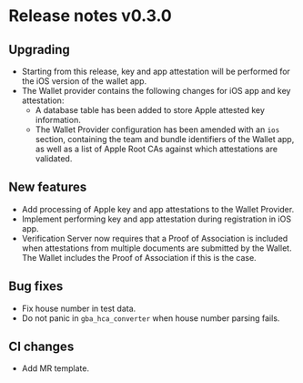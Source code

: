 # Release notes v0.3.0

## Upgrading

- Starting from this release, key and app attestation will be performed for the iOS version of the wallet app.
- The Wallet provider contains the following changes for iOS app and key attestation:
  - A database table has been added to store Apple attested key information.
  - The Wallet Provider configuration has been amended with an `ios` section, containing the team and bundle identifiers of the Wallet app, as well as a list of Apple Root CAs against which attestations are validated.

## New features

- Add processing of Apple key and app attestations to the Wallet Provider.
- Implement performing key and app attestation during registration in iOS app.
- Verification Server now requires that a Proof of Association is included when attestations from multiple documents are submitted by the Wallet. The Wallet includes the Proof of Association if this is the case.

## Bug fixes

- Fix house number in test data.
- Do not panic in `gba_hca_converter` when house number parsing fails.

## CI changes

- Add MR template.
